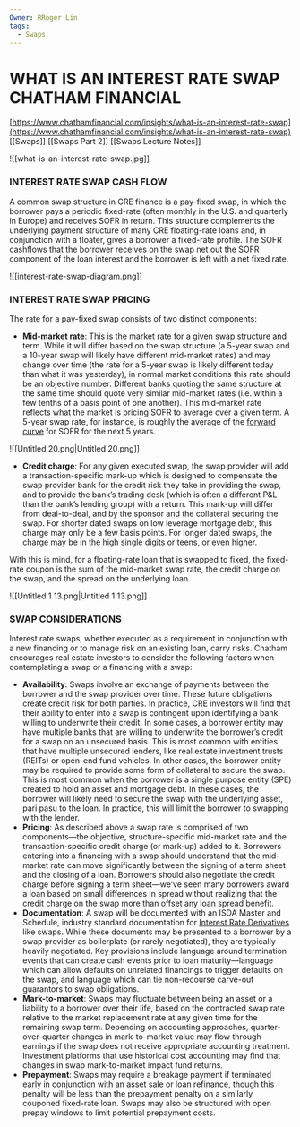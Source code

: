 ```yaml
---
Owner: RRoger Lin
tags:
  - Swaps
---
```

# WHAT IS AN INTEREST RATE SWAP CHATHAM FINANCIAL

[https://www.chathamfinancial.com/insights/what-is-an-interest-rate-swap](https://www.chathamfinancial.com/insights/what-is-an-interest-rate-swap)
[[Swaps]]
[[Swaps Part 2]]
[[Swaps Lecture Notes]]

![[what-is-an-interest-rate-swap.jpg]]

### INTEREST RATE SWAP CASH FLOW

A common swap structure in CRE finance is a pay-fixed swap, in which the borrower pays a periodic fixed-rate (often monthly in the U.S. and quarterly in Europe) and receives SOFR in return. This structure complements the underlying payment structure of many CRE floating-rate loans and, in conjunction with a floater, gives a borrower a fixed-rate profile. The SOFR cashflows that the borrower receives on the swap net out the SOFR component of the loan interest and the borrower is left with a net fixed rate.

![[interest-rate-swap-diagram.png]]

### INTEREST RATE SWAP PRICING

The rate for a pay-fixed swap consists of two distinct components:

+ **Mid-market rate**: This is the market rate for a given swap structure and term. While it will differ based on the swap structure (a 5-year swap and a 10-year swap will likely have different mid-market rates) and may change over time (the rate for a 5-year swap is likely different today than what it was yesterday), in normal market conditions this rate should be an objective number. Different banks quoting the same structure at the same time should quote very similar mid-market rates (i.e. within a few tenths of a basis point of one another). This mid-market rate reflects what the market is pricing SOFR to average over a given term. A 5-year swap rate, for instance, is roughly the average of the [forward curve](https://www.chathamfinancial.com/insights/what-is-a-forward-curve) for SOFR for the next 5 years.

![[Untitled 20.png|Untitled 20.png]]

+ **Credit charge**: For any given executed swap, the swap provider will add a transaction-specific mark-up which is designed to compensate the swap provider bank for the credit risk they take in providing the swap, and to provide the bank’s trading desk (which is often a different P&L than the bank’s lending group) with a return. This mark-up will differ from deal-to-deal, and by the sponsor and the collateral securing the swap. For shorter dated swaps on low leverage mortgage debt, this charge may only be a few basis points. For longer dated swaps, the charge may be in the high single digits or teens, or even higher.

With this is mind, for a floating-rate loan that is swapped to fixed, the fixed-rate coupon is the sum of the mid-market swap rate, the credit charge on the swap, and the spread on the underlying loan.

![[Untitled 1 13.png|Untitled 1 13.png]]

### SWAP CONSIDERATIONS

Interest rate swaps, whether executed as a requirement in conjunction with a new financing or to manage risk on an existing loan, carry risks. Chatham encourages real estate investors to consider the following factors when contemplating a swap or a financing with a swap:

+ **Availability**: Swaps involve an exchange of payments between the borrower and the swap provider over time. These future obligations create credit risk for both parties. In practice, CRE investors will find that their ability to enter into a swap is contingent upon identifying a bank willing to underwrite their credit. In some cases, a borrower entity may have multiple banks that are willing to underwrite the borrower’s credit for a swap on an unsecured basis. This is most common with entities that have multiple unsecured lenders, like real estate investment trusts (REITs) or open-end fund vehicles. In other cases, the borrower entity may be required to provide some form of collateral to secure the swap. This is most common when the borrower is a single purpose entity (SPE) created to hold an asset and mortgage debt. In these cases, the borrower will likely need to secure the swap with the underlying asset, pari pasu to the loan. In practice, this will limit the borrower to swapping with the lender.
+ **Pricing**: As described above a swap rate is comprised of two components—the objective, structure-specific mid-market rate and the transaction-specific credit charge (or mark-up) added to it. Borrowers entering into a financing with a swap should understand that the mid-market rate can move significantly between the signing of a term sheet and the closing of a loan. Borrowers should also negotiate the credit charge before signing a term sheet—we’ve seen many borrowers award a loan based on small differences in spread without realizing that the credit charge on the swap more than offset any loan spread benefit.
+ **Documentation**: A swap will be documented with an ISDA Master and Schedule, industry standard documentation for [Interest Rate Derivatives](Teaching%20Notes%2010-%20Interest%20Rate%20Derivatives.md) like swaps. While these documents may be presented to a borrower by a swap provider as boilerplate (or rarely negotiated), they are typically heavily negotiated. Key provisions include language around termination events that can create cash events prior to loan maturity—language which can allow defaults on unrelated financings to trigger defaults on the swap, and language which can tie non-recourse carve-out guarantors to swap obligations.
+ **Mark-to-market**: Swaps may fluctuate between being an asset or a liability to a borrower over their life, based on the contracted swap rate relative to the market replacement rate at any given time for the remaining swap term. Depending on accounting approaches, quarter-over-quarter changes in mark-to-market value may flow through earnings if the swap does not receive appropriate accounting treatment. Investment platforms that use historical cost accounting may find that changes in swap mark-to-market impact fund returns.
+ **Prepayment**: Swaps may require a breakage payment if terminated early in conjunction with an asset sale or loan refinance, though this penalty will be less than the prepayment penalty on a similarly couponed fixed-rate loan. Swaps may also be structured with open prepay windows to limit potential prepayment costs.